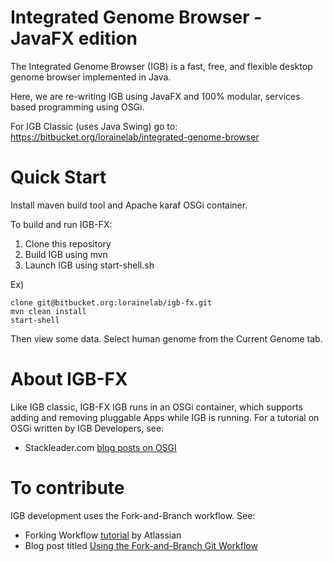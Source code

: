 # Integrated Genome Browser - JavaFX edition

The Integrated Genome Browser (IGB) is a fast, free, and flexible desktop genome browser
implemented in Java.

Here, we are re-writing IGB using JavaFX and 100% modular, services based programming using OSGi.

For IGB Classic (uses Java Swing) go to: https://bitbucket.org/lorainelab/integrated-genome-browser

# Quick Start 

Install maven build tool and Apache karaf OSGi container.

To build and run IGB-FX:

1. Clone this repository
2. Build IGB using mvn
3. Launch IGB using start-shell.sh

Ex)

```
clone git@bitbucket.org:lorainelab/igb-fx.git
mvn clean install
start-shell
```

Then view some data. Select human genome from the Current Genome tab.

# About IGB-FX

Like IGB classic, IGB-FX IGB runs in an OSGi container, which supports adding and removing pluggable Apps while IGB is running. 
For a tutorial on OSGi written by IGB Developers, see: 

* Stackleader.com [blog posts on OSGI](https://blog.stackleader.com/tags/osgi/)

# To contribute

IGB development uses the Fork-and-Branch workflow. See:

* Forking Workflow [tutorial](https://www.atlassian.com/git/tutorials/comparing-workflows/forking-workflow) by Atlassian
* Blog post titled [Using the Fork-and-Branch Git Workflow](http://blog.scottlowe.org/2015/01/27/using-fork-branch-git-workflow/)